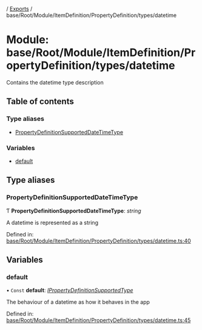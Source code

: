 [](../README.md) / [Exports](../modules.md) / base/Root/Module/ItemDefinition/PropertyDefinition/types/datetime

# Module: base/Root/Module/ItemDefinition/PropertyDefinition/types/datetime

Contains the datetime type description

## Table of contents

### Type aliases

- [PropertyDefinitionSupportedDateTimeType](base_root_module_itemdefinition_propertydefinition_types_datetime.md#propertydefinitionsupporteddatetimetype)

### Variables

- [default](base_root_module_itemdefinition_propertydefinition_types_datetime.md#default)

## Type aliases

### PropertyDefinitionSupportedDateTimeType

Ƭ **PropertyDefinitionSupportedDateTimeType**: *string*

A datetime is represented as a string

Defined in: [base/Root/Module/ItemDefinition/PropertyDefinition/types/datetime.ts:40](https://github.com/onzag/itemize/blob/3efa2a4a/base/Root/Module/ItemDefinition/PropertyDefinition/types/datetime.ts#L40)

## Variables

### default

• `Const` **default**: [*IPropertyDefinitionSupportedType*](../interfaces/base_root_module_itemdefinition_propertydefinition_types.ipropertydefinitionsupportedtype.md)

The behaviour of a datetime as how it behaves in the app

Defined in: [base/Root/Module/ItemDefinition/PropertyDefinition/types/datetime.ts:45](https://github.com/onzag/itemize/blob/3efa2a4a/base/Root/Module/ItemDefinition/PropertyDefinition/types/datetime.ts#L45)
